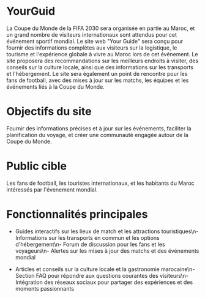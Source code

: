 # YourGuid 

La Coupe du Monde de la FIFA 2030 sera organisée en partie au Maroc, et un grand nombre de visiteurs internationaux sont attendus pour cet événement sportif mondial. Le site web "Your Guide" sera conçu pour fournir des informations complètes aux visiteurs sur la logistique, le tourisme et l'expérience globale à vivre au Maroc lors de cet événement.
Le site proposera des recommandations sur les meilleurs endroits à visiter, des conseils sur la culture locale, ainsi que des informations sur les transports et l'hébergement.
Le site sera également un point de rencontre pour les fans de football, avec des mises à jour sur les matchs, les équipes et les événements liés à la Coupe du Monde.

#  Objectifs du site

Fournir des informations précises et à jour sur les événements, faciliter la planification du voyage, et créer une communauté engagée autour de la Coupe du Monde.

#  Public cible

Les fans de football, les touristes internationaux, et les habitants du Maroc intéressés par l'évenement mondial.

#  Fonctionnalités principales  
- Guides interactifs sur les lieux de match et les attractions touristiques\n- Informations sur les transports en commun et les options d'hébergement\n- Forum de discussion pour les fans et les voyageurs\n- Alertes sur les mises à jour des matchs et des événements mondial

- Articles et conseils sur la culture locale et la gastronomie marocaine\n- Section FAQ pour répondre aux questions courantes des visiteurs\n- Intégration des réseaux sociaux pour partager des expériences et des moments passionnants 



